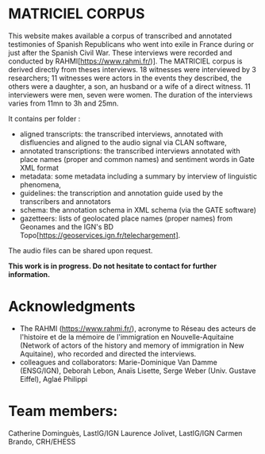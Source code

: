 # MATRICIEL CORPUS

This website makes available a corpus of transcribed and annotated testimonies of Spanish Republicans who went into exile in France during or just after the Spanish Civil War. These interviews were recorded and conducted by RAHMI[https://www.rahmi.fr/)]. The MATRICIEL corpus is derived directly from theses interviews. 18 witnesses were interviewed by 3 researchers; 11 witnesses were actors in the events they described, the others were a daughter, a son, an husband or a wife of a direct witness. 11 interviewers were men, seven were women. The duration of the interviews varies from 11mn to 3h and 25mn.

It contains per folder :
- aligned transcripts: the transcribed interviews, annotated with disfluencies and aligned to the audio signal via CLAN software,
- annotated transcriptions: the transcribed interviews annotated with place names (proper and common names) and sentiment words in Gate XML format
- metadata: some metadata including a summary by interview of linguistic phenomena,
- guidelines: the transcription and annotation guide used by the transcribers and annotators
- schema: the annotation schema in XML schema (via the GATE software)
- gazetteers: lists of geolocated place names (proper names) from Geonames and the IGN's BD Topo[https://geoservices.ign.fr/telechargement].

The audio files can be shared upon request.

**This work is in progress. Do not hesitate to contact for further information.**

# Acknowledgments
 - The RAHMI (https://www.rahmi.fr/), acronyme to Réseau des acteurs de l'histoire et de la mémoire de l'immigration en Nouvelle-Aquitaine (Network of actors of the history and memory of immigration in New Aquitaine), who recorded and directed the interviews.
- colleagues and collaborators: Marie-Dominique Van Damme (ENSG/IGN), Deborah Lebon, Anaïs Lisette, Serge Weber (Univ. Gustave Eiffel), Aglaé Philippi

# Team members:
Catherine Dominguès, LastIG/IGN
Laurence Jolivet, LastIG/IGN
Carmen Brando, CRH/EHESS
